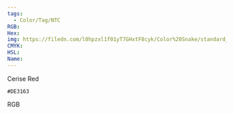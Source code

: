 ```yaml
---
tags:
  - Color/Tag/NTC
RGB:
Hex:
img: https://filedn.com/l0hpzxl1f01yT7GHxtF8cyk/Color%20Snake/standard_csv_to_svg/DE3163.svg
CMYK:
HSL:
Name:
---
```

Cerise Red
```palette
#DE3163
```
RGB
